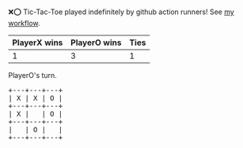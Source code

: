 :x::o: Tic-Tac-Toe played indefinitely by github action runners! See [my workflow](.github/workflows/play.yaml).

|PlayerX wins|PlayerO wins|Ties|
|-|-|-|
|1|3|1|

PlayerO's turn.

<pre>
+---+---+---+
| X | X | O |
+---+---+---+
| X |   | O |
+---+---+---+
|   | O |   |
+---+---+---+
</pre>